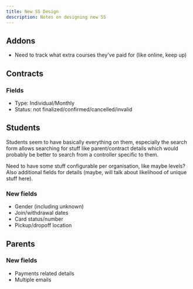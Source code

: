 ```yaml
---
title: New SS Design
description: Notes on designing new SS
---
```


## Addons

- Need to track what extra courses they've paid for (like online, keep up)

## Contracts

### Fields

- Type: Individual/Monthly
- Status: not finalized/confirmed/cancelled/invalid

## Students

Students seem to have basically everything on them, especially the search form allows searching for stuff like parent/contract details which would probably be better to search from a controller specific to them.

Need to have some stuff configurable per organisation, like maybe levels? Also additional fields for details (maybe, will talk about likelihood of unique stuff here).

### New fields

- Gender (including unknown)
- Join/withdrawal dates
- Card status/number
- Pickup/dropoff location

## Parents

### New fields

- Payments related details
- Multiple emails
